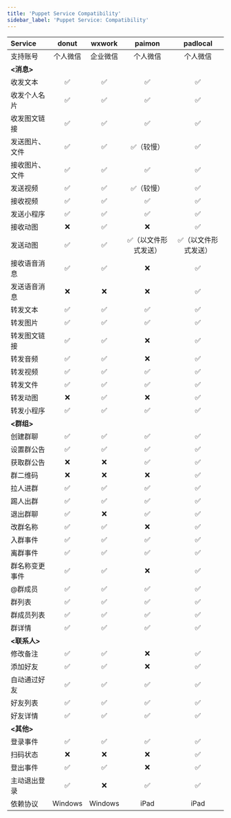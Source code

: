 ```yaml
---
title: 'Puppet Service Compatibility'
sidebar_label: 'Puppet Service: Compatibility'
---
```


Service|donut|wxwork|paimon|padlocal
:---|:---:|:---:|:---:|:---:
支持账号|个人微信|企业微信|个人微信|个人微信
**<消息>**|
收发文本|✅|✅|✅|✅
收发个人名片|✅|✅|✅|✅
收发图文链接|✅|✅|✅|✅
发送图片、文件|✅|✅|✅（较慢）|✅
接收图片、文件|✅|✅|✅|✅
发送视频|✅|✅|✅（较慢）|✅
接收视频|✅|✅|✅|✅
发送小程序|✅|✅|✅|✅
接收动图|❌|✅|❌|✅
发送动图|✅|✅|✅（以文件形式发送）|✅（以文件形式发送）
接收语音消息|✅|✅|❌|✅
发送语音消息|❌|❌|❌|✅
转发文本|✅|✅|✅|✅
转发图片|✅|✅|✅|✅
转发图文链接|✅|✅|❌|✅
转发音频|✅|✅|❌|✅
转发视频|✅|✅|✅|✅
转发文件|✅|✅|✅|✅
转发动图|❌|✅|❌|✅
转发小程序|✅|✅|✅|✅
**<群组>**|
创建群聊|✅|✅|✅|✅
设置群公告|✅|✅|✅|✅
获取群公告|❌|❌|✅|✅
群二维码|❌|❌|❌|✅
拉人进群|✅|✅|✅|✅
踢人出群|✅|✅|✅|✅
退出群聊|✅|❌|✅|✅
改群名称|✅|✅|❌|✅
入群事件|✅|✅|✅|✅
离群事件|✅|✅|✅|✅
群名称变更事件|✅|✅|❌|✅
@群成员|✅|✅|✅|✅
群列表|✅|✅|✅|✅
群成员列表|✅|✅|✅|✅
群详情|✅|✅|✅|✅
**<联系人>**|
修改备注|✅|✅|❌|✅
添加好友|✅|✅|❌|✅
自动通过好友|✅|✅|✅|✅
好友列表|✅|✅|✅|✅
好友详情|✅|✅|✅|✅
**<其他>**|
登录事件|✅|✅|✅|✅
扫码状态|❌|❌|❌|✅
登出事件|✅|✅|❌|✅
主动退出登录|✅|❌|✅|✅
依赖协议|Windows|Windows|iPad|iPad
